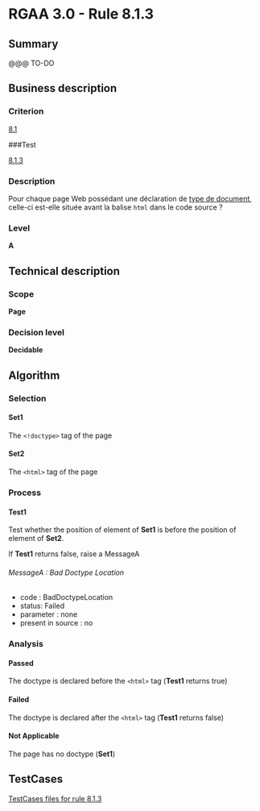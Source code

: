 # RGAA 3.0 -  Rule 8.1.3

## Summary

@@@ TO-DO

## Business description

### Criterion

[8.1](http://disic.github.io/rgaa_referentiel_en/RGAA3.0_Criteria_English_version_v1.html#crit-8-1)

###Test

[8.1.3](http://disic.github.io/rgaa_referentiel_en/RGAA3.0_Criteria_English_version_v1.html#test-8-1-3)

### Description

Pour chaque page Web poss&eacute;dant une d&eacute;claration de <a href="http://references.modernisation.gouv.fr/referentiel-technique-0#type-de-document">type de document</a>, celle-ci est-elle situ&eacute;e avant la balise `html` dans le code source ?

### Level

**A**

## Technical description

### Scope

**Page**

### Decision level

**Decidable**

## Algorithm

### Selection

#### Set1

The `<!doctype>` tag of the page

#### Set2

The `<html>` tag of the page

### Process

#### Test1 

Test whether the position of element of **Set1** is before the position of element of **Set2**. 

If **Test1** returns false, raise a MessageA

###### MessageA : Bad Doctype Location

-   code : BadDoctypeLocation
-   status: Failed
-   parameter : none
-   present in source : no

### Analysis

#### Passed

The doctype is declared before the `<html>` tag (**Test1** returns true)

#### Failed

The doctype is declared after the `<html>` tag (**Test1** returns false)

#### Not Applicable

The page has no doctype (**Set1**)



##  TestCases 

[TestCases files for rule 8.1.3](https://github.com/Asqatasun/Asqatasun/tree/master/rules/rules-rgaa3.0/src/test/resources/testcases/rgaa30/Rgaa30Rule080103/) 



